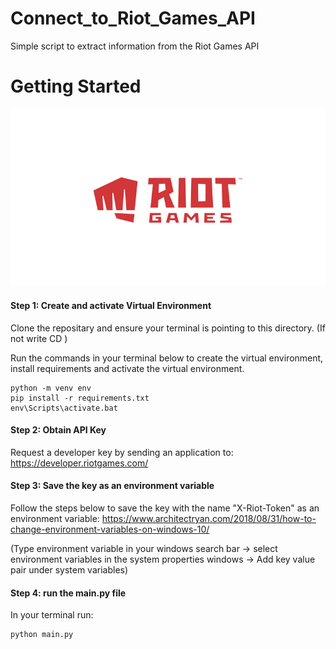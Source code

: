 # Connect_to_Riot_Games_API
Simple script to extract information from the Riot Games API

# Getting Started
![alt text](https://github.com/VirajVaitha123/Connect_to_Riot_Games_API/blob/main/Images/riotlogo.png)

#### Step 1: Create and activate Virtual Environment
Clone the repositary and ensure your terminal is pointing to this directory. (If not write CD <filepath-to-repo>)
 
Run the commands in your terminal below to create the virtual environment, install requirements and activate the virtual environment.

```
python -m venv env
pip install -r requirements.txt
env\Scripts\activate.bat
```

#### Step 2: Obtain API Key
Request a developer key by sending an application to:
https://developer.riotgames.com/


#### Step 3: Save the key as an environment variable
Follow the steps below to save the key with the name "X-Riot-Token" as an environment variable:
https://www.architectryan.com/2018/08/31/how-to-change-environment-variables-on-windows-10/

(Type environment variable in your windows search bar -> select environment variables in the system properties windows -> Add key value pair under system variables)

#### Step 4: run the main.py file
In your terminal run:

```
python main.py 
```
